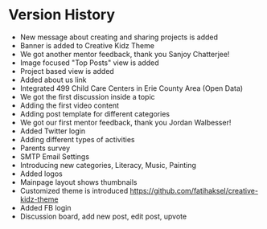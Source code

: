 # Version History

* New message about creating and sharing projects is added
* Banner is added to Creative Kidz Theme
* We got another mentor feedback, thank you Sanjoy Chatterjee! 
* Image focused "Top Posts" view is added
* Project based view is added
* Added about us link
* Integrated 499 Child Care Centers in Erie County Area (Open Data)
* We got the first discussion inside a topic
* Adding the first video content
* Adding post template for different categories
* We got our first mentor feedback, thank you Jordan Walbesser!
* Added Twitter login
* Adding different types of activities
* Parents survey
* SMTP Email Settings
* Introducing new categories, Literacy, Music, Painting
* Added logos
* Mainpage layout shows thumbnails
* Customized theme is introduced https://github.com/fatihaksel/creative-kidz-theme
* Added FB login
* Discussion board, add new post, edit post, upvote
